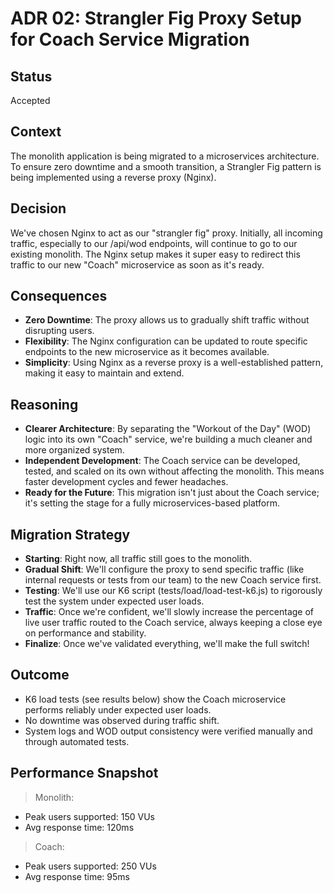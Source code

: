 # ADR 02: Strangler Fig Proxy Setup for Coach Service Migration

## Status
Accepted

## Context
The monolith application is being migrated to a microservices architecture. To ensure zero downtime and a smooth transition, a Strangler Fig pattern is being implemented using a reverse proxy (Nginx).

## Decision
We've chosen Nginx to act as our "strangler fig" proxy. Initially, all incoming traffic, especially to our /api/wod endpoints, will continue to go to our existing monolith. The Nginx setup makes it super easy to redirect this traffic to our new "Coach" microservice as soon as it's ready.

## Consequences
- **Zero Downtime**: The proxy allows us to gradually shift traffic without disrupting users.
- **Flexibility**: The Nginx configuration can be updated to route specific endpoints to the new microservice as it becomes available.
- **Simplicity**: Using Nginx as a reverse proxy is a well-established pattern, making it easy to maintain and extend. 

## Reasoning
- **Clearer Architecture**: By separating the "Workout of the Day" (WOD) logic into its own "Coach" service, we're building a much cleaner and more organized system.
- **Independent Development**: The Coach service can be developed, tested, and scaled on its own without affecting the monolith. This means faster development cycles and fewer headaches.
- **Ready for the Future**: This migration isn't just about the Coach service; it's setting the stage for a fully microservices-based platform.

## Migration Strategy
- **Starting**: Right now, all traffic still goes to the monolith.
- **Gradual Shift**: We'll configure the proxy to send specific traffic (like internal requests or tests from our team) to the new Coach service first.
- **Testing**: We'll use our K6 script (tests/load/load-test-k6.js) to rigorously test the system under expected user loads.
- **Traffic**: Once we're confident, we'll slowly increase the percentage of live user traffic routed to the Coach service, always keeping a close eye on performance and stability.
- **Finalize**: Once we've validated everything, we'll make the full switch!

## Outcome
- K6 load tests (see results below) show the Coach microservice performs reliably under expected user loads.
- No downtime was observed during traffic shift.
- System logs and WOD output consistency were verified manually and through automated tests.

## Performance Snapshot
> Monolith:
- Peak users supported: 150 VUs
- Avg response time: 120ms

> Coach:
- Peak users supported: 250 VUs
- Avg response time: 95ms